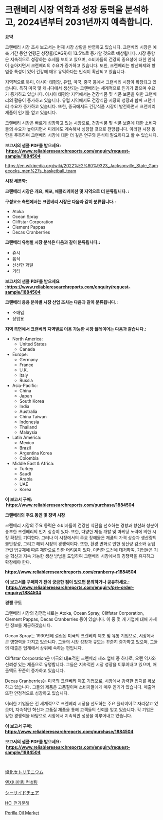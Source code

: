 <p><h1>크랜베리 시장 역학과 성장 동력을 분석하고, 2024년부터 2031년까지 예측합니다.</h1></p><p><strong>요약</strong></p>
<p><p>크랜베리 시장 조사 보고서는 현재 시장 상황을 반영하고 있습니다. 크랜베리 시장은 예측 기간 동안 연평균 성장률(CAGR)이 13.5%로 증가할 것으로 예상됩니다. 시장 동향은 지속적으로 성장하는 추세를 보이고 있으며, 소비자들의 건강의 중요성에 대한 인식이 높아지면서 크랜베리의 수요가 증가하고 있습니다. 또한, 크랜베리는 항산화제와 항염증 특성이 있어 건강에 매우 유익하다는 인식이 확산되고 있습니다.</p><p>지역적으로 북미, 아시아 태평양, 유럽, 미국, 중국 등에서 크랜베리 시장이 확장되고 있습니다. 특히 미국 및 캐나다에서 생산되는 크랜베리는 세계적으로 인기가 많으며 수요가 증가하고 있습니다. 아시아 태평양 지역에서는 건강식품 및 식품 보존을 위한 크랜베리의 활용이 증가하고 있습니다. 유럽 지역에서도 건강식품 시장의 성장과 함께 크랜베리 수요가 증가하고 있습니다. 또한, 중국에서도 건강식품 시장이 발전하면서 크랜베리 제품이 인기를 얻고 있습니다.</p><p>크랜베리 시장은 빠르게 성장하고 있는 시장으로, 건강식품 및 식품 보존에 대한 소비자들의 수요가 높아지면서 미래에도 계속해서 성장할 것으로 전망됩니다. 이러한 시장 동향을 주목하며 크랜베리 시장에 대한 더 깊은 연구와 분석이 필요하다고 할 수 있습니다.</p></p>
<p><strong>보고서의 샘플 PDF를 받으세요: &nbsp;<a href="https://www.reliableresearchreports.com/enquiry/request-sample/1884504">https://www.reliableresearchreports.com/enquiry/request-sample/1884504</a></strong></p>
<p><a href="https://en.wikipedia.org/wiki/2022%E2%80%9323_Jacksonville_State_Gamecocks_men%27s_basketball_team">https://en.wikipedia.org/wiki/2022%E2%80%9323_Jacksonville_State_Gamecocks_men%27s_basketball_team</a></p>
<p><strong>시장 세분화:</strong></p>
<p><strong> 크랜베리 시장은 개요, 배포, 애플리케이션 및 지역으로 더 분류됩니다. :</strong></p>
<p><strong>구성요소 측면에서는 크랜베리 시장은 다음과 같이 분류됩니다.:</strong></p>
<p><ul><li>Atoka</li><li>Ocean Spray</li><li>Cliffstar Corporation</li><li>Clement Pappas</li><li>Decas Cranberries</li></ul></p>
<p><strong> 크랜베리 유형별 시장 분석은 다음과 같이 분류됩니다.:</strong></p>
<p><ul><li>쥬시</li><li>음식</li><li>신선한 과일</li><li>기타</li></ul></p>
<p><strong>보고서의 샘플 PDF를 받으세요 :<a href="https://www.reliableresearchreports.com/enquiry/request-sample/1884504">https://www.reliableresearchreports.com/enquiry/request-sample/1884504</a></strong></p>
<p><strong> 크랜베리 응용 분야별 시장 산업 조사는 다음과 같이 분류됩니다.:</strong></p>
<p><ul><li>소매업</li><li>상업용</li></ul></p>
<p><strong>지역 측면에서 크랜베리 지역별로 이용 가능한 시장 플레이어는 다음과 같습니다.:</strong></p>
<p><ul>
    <li>
        North America:
        <ul>
            <li>United States</li>
            <li>Canada</li>
        </ul>
    </li>
    <li>
        Europe:
        <ul>
            <li>Germany</li>
            <li>France</li>
            <li>U.K.</li>
            <li>Italy</li>
            <li>Russia</li>
        </ul>
    </li>
    <li>
        Asia-Pacific:
        <ul>
            <li>China</li>
            <li>Japan</li>
            <li>South Korea</li>
            <li>India</li>
            <li>Australia</li>
            <li>China Taiwan</li>
            <li>Indonesia</li>
            <li>Thailand</li>
            <li>Malaysia</li>
        </ul>
    </li>
    <li>
        Latin America:
        <ul>
            <li>Mexico</li>
            <li>Brazil</li>
            <li>Argentina Korea</li>
            <li>Colombia</li>
        </ul>
    </li>
    <li>
        Middle East & Africa:
        <ul>
            <li>Turkey</li>
            <li>Saudi</li>
            <li>Arabia</li>
            <li>UAE</li>
            <li>Korea</li>
        </ul>
    </li>
    </ul></p>
<p><strong>이 보고서 구매: &nbsp;<a href="https://www.reliableresearchreports.com/purchase/1884504">https://www.reliableresearchreports.com/purchase/1884504</a></strong></p>
<p><strong>크랜베리의 주요 동인 및 장벽 시장</strong></p>
<p><p>크랜베리 시장의 주요 동력은 소비자들이 건강한 식단을 선호하는 경향과 항산화 성분이 풍부한 크랜베리의 인기 상승이 있다. 또한, 다양한 제품 개발 및 마케팅 노력에 의한 시장 확장도 기여한다. 그러나 이 시장에서의 주요 장애물은 제품의 가격 상승과 생산량의 불안정성, 그리고 해외 시장의 경쟁력이다. 또한, 환경 변화로 인한 생산량 감소와 농업 관련 법규제에 따른 제한으로 인한 어려움이 있다. 이러한 도전에 대처하여, 기업들은 기술 혁신과 지속 가능한 생산 방법을 도입하여 크랜베리 시장에서의 경쟁력을 유지하고 확장해야 한다.</p></p>
<p><strong><a href="https://www.reliableresearchreports.com/cranberry-r1884504">https://www.reliableresearchreports.com/cranberry-r1884504</a></strong></p>
<p><strong>이 보고서를 구매하기 전에 궁금한 점이 있으면 문의하거나 공유하세요.: &nbsp;<a href="https://www.reliableresearchreports.com/enquiry/pre-order-enquiry/1884504">https://www.reliableresearchreports.com/enquiry/pre-order-enquiry/1884504</a></strong></p>
<p><strong>경쟁 구도</strong></p>
<p><p>크렌베리 시장의 경쟁업체로는 Atoka, Ocean Spray, Cliffstar Corporation, Clement Pappas, Decas Cranberries 등이 있습니다. 이 중 몇 개 기업에 대해 자세한 정보를 제공하겠습니다.</p><p>Ocean Spray는 1930년에 설립된 미국의 크렌베리 제조 및 유통 기업으로, 시장에서 큰 영향력을 가지고 있습니다. 그들의 시장 성장과 규모는 꾸준히 증가하고 있으며, 그들의 매출은 업계에서 상위에 속하는 편입니다.</p><p>Cliffstar Corporation은 미국의 대표적인 크렌베리 제조 업체 중 하나로, 오랜 역사와 신뢰성 있는 제품으로 유명합니다. 그들은 지속적인 시장 성장을 이루어내고 있으며, 매출액도 꾸준히 증가하고 있습니다.</p><p>Decas Cranberries는 미국의 크렌베리 제조 기업으로, 시장에서 강력한 입지를 확보하고 있습니다. 그들의 제품은 고품질이며 소비자들에게 매우 인기가 있습니다. 매출액 또한 안정적으로 성장하고 있습니다.</p><p>이러한 기업들은 전 세계적으로 크렌베리 시장을 선도하는 주요 플레이어로 자리잡고 있으며, 지속적인 혁신과 고품질 제품을 통해 고객들의 신뢰를 얻고 있습니다. 각 기업은 강한 경쟁력을 바탕으로 시장에서 지속적인 성장을 이루어내고 있습니다.</p></p>
<p><strong>이 보고서 구매: &nbsp; <a href="https://www.reliableresearchreports.com/purchase/1884504">https://www.reliableresearchreports.com/purchase/1884504</a></strong></p>
<p><strong>보고서의 샘플 PDF를 받으세요: &nbsp;<a href="https://www.reliableresearchreports.com/enquiry/request-sample/1884504">https://www.reliableresearchreports.com/enquiry/request-sample/1884504</a></strong><strong></strong></p>
<p>&nbsp;</p>
<p><p><a href="https://medium.com/@reyeshowell655/%E3%82%BB%E3%83%88%E3%83%AA%E3%83%A2%E3%83%8B%E3%82%A6%E3%83%A0%E3%82%AF%E3%83%AD%E3%83%AA%E3%83%89%E5%B8%82%E5%A0%B4%E3%81%AE%E8%A6%8F%E6%A8%A1-%E6%88%90%E9%95%B7%E3%83%88%E3%83%AC%E3%83%B3%E3%83%89-%E7%B5%B1%E8%A8%88-%E4%BA%88%E6%B8%AC-2024%E5%B9%B4-2031%E5%B9%B4-b151621b1cff">塩化セトリモニウム</a></p><p><a href="https://github.com/shampaakter36/Market-Research-Report-List-2/blob/main/805880244706.md">엔지니어링 컨설팅</a></p><p><a href="https://github.com/TerrellConn/Market-Research-Report-List-2/blob/main/246825834496.md">シーサイドチェア</a></p><p><a href="https://github.com/LuckeyCorbin/Market-Research-Report-List-2/blob/main/959337144708.md">HCl 전기분해</a></p><p><a href="https://medium.com/@luke.wilson7856/exploring-perilla-oil-market-dynamics-global-trends-and-future-growth-prospects-2024-2031-2aab2d52303d">Perilla Oil Market</a></p></p>